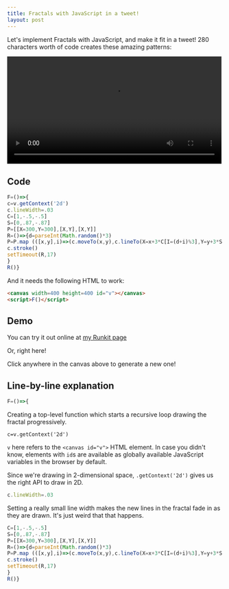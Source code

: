 ```yaml
---
title: Fractals with JavaScript in a tweet!
layout: post
---
```


Let's implement Fractals with JavaScript, and make it fit in a tweet! 280 characters worth of code creates these amazing patterns:

<video autoplay width="500">
  <source src="{{ site.baseurl }}{{ site.imgurl }}/fractal-tweet.mp4" type="video/mp4">
  Watch a video <a href="{{ site.baseurl }}{{ site.imgurl }}/fractal-tweet.mp4">here</a>
</video>

## Code

```js
F=()=>{
c=v.getContext('2d')
c.lineWidth=.03
C=[1,-.5,-.5]
S=[0,.87,-.87]
P=[[X=300,Y=300],[X,Y],[X,Y]]
R=()=>{d=parseInt(Math.random()*3)
P=P.map (([x,y],i)=>(c.moveTo(x,y),c.lineTo(X=x+3*C[I=(d+i)%3],Y=y+3*S[I]),[X,Y]))
c.stroke()
setTimeout(R,17)
}
R()}
```

And it needs the following HTML to work:

```html
<canvas width=400 height=400 id="v"></canvas>
<script>F()</script>
```

## Demo

You can try it out online at
[my Runkit page](https://runkit.com/asyncanup/5cd629840a18bf001b4860e9)

Or, right here!

<div id="canvas-container" style="margin:10px auto"></div>
<script src="{{ site.baseurl }}{{ site.jsurl }}/fractal-tweet.js"></script>

Click anywhere in the canvas above to generate a new one!

## Line-by-line explanation

```js
F=()=>{
```
Creating a top-level function which starts a recursive loop drawing the fractal progressively.

```
c=v.getContext('2d')
```
`v` here refers to the `<canvas id="v">` HTML element.
In case you didn't know, elements with `id`s are available as globally available JavaScript variables in the browser by default.

Since we're drawing in 2-dimensional space, `.getContext('2d')` gives us the right API to draw in 2D.

```js
c.lineWidth=.03
```
Setting a really small line width makes the new lines in the fractal fade in as they are drawn. It's just weird that that happens.

```js
C=[1,-.5,-.5]
S=[0,.87,-.87]
P=[[X=300,Y=300],[X,Y],[X,Y]]
R=()=>{d=parseInt(Math.random()*3)
P=P.map (([x,y],i)=>(c.moveTo(x,y),c.lineTo(X=x+3*C[I=(d+i)%3],Y=y+3*S[I]),[X,Y]))
c.stroke()
setTimeout(R,17)
}
R()}
```
